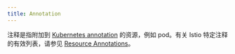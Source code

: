 ```yaml
---
title: Annotation
---
```


注释是指附加到 [Kubernetes annotation](https://kubernetes.io/docs/concepts/overview/working-with-objects/annotations/) 的资源，例如 pod。有关 Istio 特定注释的有效列表，请参见 [Resource Annotations](/zh/docs/reference/config/annotations/)。
